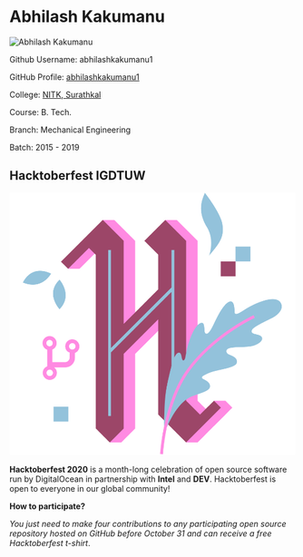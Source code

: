# Abhilash Kakumanu

![Abhilash Kakumanu](https://avatars0.githubusercontent.com/u/35389398?s=460&u=16cd197b2ff5e720956619207d6571265015be39&v=4)

Github Username: abhilashkakumanu1

GitHub Profile: [abhilashkakumanu1](https://github.com/abhilashkakumanu1)

College: [NITK, Surathkal](https://www.nitk.ac.in/)

Course: B. Tech.

Branch: Mechanical Engineering

Batch: 2015 - 2019


## Hacktoberfest IGDTUW

![Icon](../images/Icon.png)

**Hacktoberfest 2020** is a month-long celebration of open source software run by DigitalOcean in partnership with **Intel** and **DEV**. Hacktoberfest is open to everyone in our global community!

**How to participate?**

_You just need to make four contributions to any participating open source repository hosted on GitHub before October 31 and can receive a free Hacktoberfest t-shirt_.


